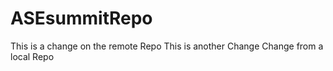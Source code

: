 # ASEsummitRepo
This is a change on the remote Repo
This is another Change
Change from a local Repo
